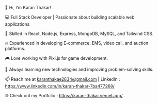 👋 Hi, I'm Karan Thakar!

💻 Full Stack Developer | Passionate about building scalable web applications.

🚀 Skilled in React, Node.js, Express, MongoDB, MySQL, and Tailwind CSS.

🔥 Experienced in developing E-commerce, EMS, video call, and auction platforms.

🎮 Love working with Pixi.js for game development.

🌱 Always learning new technologies and improving problem-solving skills.

📫 Reach me at karanthakae2834@gmail.com |  LinkedIn : https://www.linkedin.com/in/karan-thakar-7ba477268/

🌐 Check out my Portfolio : https://karan-thakar.vercel.app/ .


